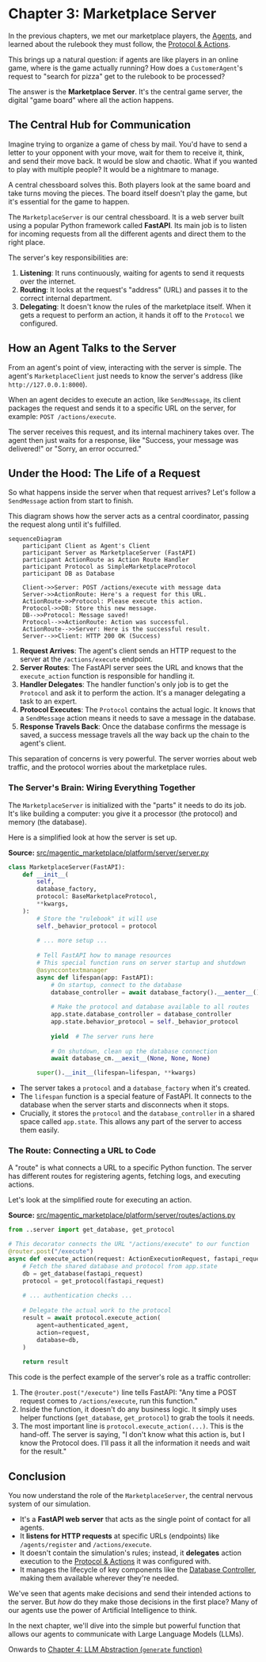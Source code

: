 # Chapter 3: Marketplace Server

In the previous chapters, we met our marketplace players, the [Agents](01_agents__baseagent__customeragent__businessagent__.md), and learned about the rulebook they must follow, the [Protocol & Actions](02_protocol___actions_.md).

This brings up a natural question: if agents are like players in an online game, where is the game actually running? How does a `CustomerAgent`'s request to "search for pizza" get to the rulebook to be processed?

The answer is the **Marketplace Server**. It's the central game server, the digital "game board" where all the action happens.

## The Central Hub for Communication

Imagine trying to organize a game of chess by mail. You'd have to send a letter to your opponent with your move, wait for them to receive it, think, and send their move back. It would be slow and chaotic. What if you wanted to play with multiple people? It would be a nightmare to manage.

A central chessboard solves this. Both players look at the same board and take turns moving the pieces. The board itself doesn't play the game, but it's essential for the game to happen.

The `MarketplaceServer` is our central chessboard. It is a web server built using a popular Python framework called **FastAPI**. Its main job is to listen for incoming requests from all the different agents and direct them to the right place.

The server's key responsibilities are:
1.  **Listening**: It runs continuously, waiting for agents to send it requests over the internet.
2.  **Routing**: It looks at the request's "address" (URL) and passes it to the correct internal department.
3.  **Delegating**: It doesn't know the rules of the marketplace itself. When it gets a request to perform an action, it hands it off to the `Protocol` we configured.

## How an Agent Talks to the Server

From an agent's point of view, interacting with the server is simple. The agent's `MarketplaceClient` just needs to know the server's address (like `http://127.0.0.1:8000`).

When an agent decides to execute an action, like `SendMessage`, its client packages the request and sends it to a specific URL on the server, for example: `POST /actions/execute`.

The server receives this request, and its internal machinery takes over. The agent then just waits for a response, like "Success, your message was delivered!" or "Sorry, an error occurred."

## Under the Hood: The Life of a Request

So what happens inside the server when that request arrives? Let's follow a `SendMessage` action from start to finish.

This diagram shows how the server acts as a central coordinator, passing the request along until it's fulfilled.

```mermaid
sequenceDiagram
    participant Client as Agent's Client
    participant Server as MarketplaceServer (FastAPI)
    participant ActionRoute as Action Route Handler
    participant Protocol as SimpleMarketplaceProtocol
    participant DB as Database

    Client->>Server: POST /actions/execute with message data
    Server->>ActionRoute: Here's a request for this URL.
    ActionRoute->>Protocol: Please execute this action.
    Protocol->>DB: Store this new message.
    DB-->>Protocol: Message saved!
    Protocol-->>ActionRoute: Action was successful.
    ActionRoute-->>Server: Here is the successful result.
    Server-->>Client: HTTP 200 OK (Success)
```

1.  **Request Arrives**: The agent's client sends an HTTP request to the server at the `/actions/execute` endpoint.
2.  **Server Routes**: The FastAPI server sees the URL and knows that the `execute_action` function is responsible for handling it.
3.  **Handler Delegates**: The handler function's only job is to get the `Protocol` and ask it to perform the action. It's a manager delegating a task to an expert.
4.  **Protocol Executes**: The `Protocol` contains the actual logic. It knows that a `SendMessage` action means it needs to save a message in the database.
5.  **Response Travels Back**: Once the database confirms the message is saved, a success message travels all the way back up the chain to the agent's client.

This separation of concerns is very powerful. The server worries about web traffic, and the protocol worries about the marketplace rules.

### The Server's Brain: Wiring Everything Together

The `MarketplaceServer` is initialized with the "parts" it needs to do its job. It's like building a computer: you give it a processor (the protocol) and memory (the database).

Here is a simplified look at how the server is set up.

**Source:** [src/magentic_marketplace/platform/server/server.py](https://github.com/microsoft/multi-agent-marketplace/blob/main/packages/magentic-marketplace/src/magentic_marketplace/platform/server/server.py)

```python
class MarketplaceServer(FastAPI):
    def __init__(
        self,
        database_factory,
        protocol: BaseMarketplaceProtocol,
        **kwargs,
    ):
        # Store the "rulebook" it will use
        self._behavior_protocol = protocol
        
        # ... more setup ...
        
        # Tell FastAPI how to manage resources
        # This special function runs on server startup and shutdown
        @asynccontextmanager
        async def lifespan(app: FastAPI):
            # On startup, connect to the database
            database_controller = await database_factory().__aenter__()
            
            # Make the protocol and database available to all routes
            app.state.database_controller = database_controller
            app.state.behavior_protocol = self._behavior_protocol
            
            yield  # The server runs here
            
            # On shutdown, clean up the database connection
            await database_cm.__aexit__(None, None, None)

        super().__init__(lifespan=lifespan, **kwargs)
```

*   The server takes a `protocol` and a `database_factory` when it's created.
*   The `lifespan` function is a special feature of FastAPI. It connects to the database when the server starts and disconnects when it stops.
*   Crucially, it stores the `protocol` and the `database_controller` in a shared space called `app.state`. This allows any part of the server to access them easily.

### The Route: Connecting a URL to Code

A "route" is what connects a URL to a specific Python function. The server has different routes for registering agents, fetching logs, and executing actions.

Let's look at the simplified route for executing an action.

**Source:** [src/magentic_marketplace/platform/server/routes/actions.py](https://github.com/microsoft/multi-agent-marketplace/blob/main/packages/magentic-marketplace/src/magentic_marketplace/platform/server/routes/actions.py)

```python
from ..server import get_database, get_protocol

# This decorator connects the URL "/actions/execute" to our function
@router.post("/execute")
async def execute_action(request: ActionExecutionRequest, fastapi_request: Request):
    # Fetch the shared database and protocol from app.state
    db = get_database(fastapi_request)
    protocol = get_protocol(fastapi_request)
    
    # ... authentication checks ...
    
    # Delegate the actual work to the protocol
    result = await protocol.execute_action(
        agent=authenticated_agent,
        action=request,
        database=db,
    )
    
    return result
```

This code is the perfect example of the server's role as a traffic controller:
1.  The `@router.post("/execute")` line tells FastAPI: "Any time a POST request comes to `/actions/execute`, run this function."
2.  Inside the function, it doesn't do any business logic. It simply uses helper functions (`get_database`, `get_protocol`) to grab the tools it needs.
3.  The most important line is `protocol.execute_action(...)`. This is the hand-off. The server is saying, "I don't know what this action is, but I know the Protocol does. I'll pass it all the information it needs and wait for the result."

## Conclusion

You now understand the role of the `MarketplaceServer`, the central nervous system of our simulation.

*   It's a **FastAPI web server** that acts as the single point of contact for all agents.
*   It **listens for HTTP requests** at specific URLs (endpoints) like `/agents/register` and `/actions/execute`.
*   It doesn't contain the simulation's rules; instead, it **delegates** action execution to the [Protocol & Actions](02_protocol___actions_.md) it was configured with.
*   It manages the lifecycle of key components like the [Database Controller](07_database_controller_.md), making them available wherever they're needed.

We've seen that agents make decisions and send their intended actions to the server. But *how* do they make those decisions in the first place? Many of our agents use the power of Artificial Intelligence to think.

In the next chapter, we'll dive into the simple but powerful function that allows our agents to communicate with Large Language Models (LLMs).

Onwards to [Chapter 4: LLM Abstraction (`generate` function)](04_llm_abstraction___generate__function__.md)